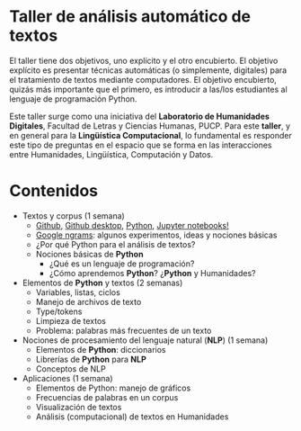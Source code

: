 # Taller de análisis automático de textos

El taller tiene dos objetivos, uno explícito y el otro encubierto. El objetivo explícito es presentar técnicas automáticas (o simplemente, digitales) para el tratamiento de textos mediante 
computadores. El objetivo encubierto, quizás más importante que el primero, es introducir a las/los estudiantes al lenguaje de programación Python. 

Este taller surge como una iniciativa del **Laboratorio de Humanidades Digitales**, Facultad de Letras y Ciencias Humanas, PUCP. Para este **taller**, y en general para 
la **Lingüística Computacional**, lo fundamental es responder este tipo de preguntas en el espacio que se forma en las interacciones entre Humanidades, Lingüística, Computación y Datos.

# Contenidos

- Textos y corpus (1 semana)
    - [Github](https://github.com), [Github desktop](https://desktop.github.com/), [Python](https://www.python.org/), [Jupyter notebooks!](https://jupyter.org/)
    - [Google ngrams](https://books.google.com/ngrams/): algunos experimentos, ideas y nociones básicas
    - ¿Por qué Python para el análisis de textos?
    - Nociones básicas de **Python**  
        - ¿Qué es un lenguaje de programación?
        - ¿Cómo aprendemos **Python**? ¿**Python** y Humanidades?
- Elementos de **Python** y textos (2 semanas)
    - Variables, listas, ciclos 
    - Manejo de archivos de texto
    - Type/tokens
    - Limpieza de textos
    - Problema: palabras más frecuentes de un texto
- Nociones de procesamiento del lenguaje natural (**NLP**) (1 semana)
    - Elementos de **Python**: diccionarios
    - Librerías de **Python** para **NLP**
    - Conceptos de NLP 
- Aplicaciones  (1 semana)
    - Elementos de Python: manejo de gráficos
    - Frecuencias de palabras en un corpus
    - Visualización de textos
    - Análisis (computacional) de textos en Humanidades
  
